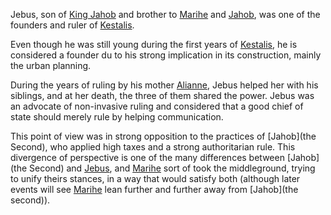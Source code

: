 Jebus, son of [King Jahob]() and brother to [Marihe]() and [Jahob](), was one of the founders and ruler of [Kestalis]().

Even though he was still young during the first years of [Kestalis](), he is considered a founder du to his strong implication in its construction, mainly the urban planning.

During the years of ruling by his mother [Alianne](), Jebus helped her with his siblings, and at her death, the three of them shared the power.
Jebus was an advocate of non-invasive ruling and considered that a good chief of state should merely rule by helping communication.

This point of view was in strong opposition to the practices of [Jahob](the Second), who applied high taxes and a strong authoritarian rule.
This divergence of perspective is one of the many differences between [Jahob](the Second) and [Jebus](), and [Marihe]() sort of took the middleground, trying to unify theirs stances, in a way that would satisfy both (although later events will see [Marihe]() lean further and further away from [Jahob](the second)). 
